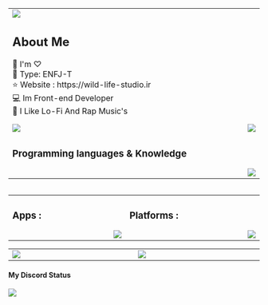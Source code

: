 
<table>
	 <td width="1200px">
		 <img src="https://cdn.discordapp.com/attachments/1091770442232103042/1230045509746688010/2.png?ex=6631e426&is=661f6f26&hm=209ce424eddac4cf53af8a50d22011edfe1ea0531988a31baef8c2960dd945d3&" draggable="false">
	 <h2>About Me</h2>
🍃  I'm ♡<br>
🥂  Type: ENFJ-T<br>
⭐ Website : https://wild-life-studio.ir<br>
💻 Im Front-end Developer<br>
🎵 I Like Lo-Fi And Rap Music's<br>
 </p>
 <a href="https://wl-std.com/donate"> <img src="https://img.shields.io/badge/Donate-104098.svg?style=&logo=paypal" draggable="false"></a>
<img align="right" src="https://moe-counter.glitch.me/get/@:pooriyaYT1374" draggable="false">

</td>
	<tr>
	<td width="1200px">
	<h3>Programming languages & Knowledge</h3>
	<img align="right" src="https://skillicons.dev/icons?i=js,python,css,html,bootstrap,php,cs,nodejs,vue,jquery,mongo,mysql,cloudflare,aws,linux" draggable="false"></td>
	</tr>
	<table>   
   

<table align="center">
	<tr>
		<td width="1200px">
	    <h3>Apps :</h3>
        <img align="right" src="https://skillicons.dev/icons?i=vscode,visualstudio,autocad,qt,figma,ps,pr,powershell" draggable="false">
		</td>
		<td width="1200px">
	    <h3>Platforms :</h3>
        <img align="right" src="https://skillicons.dev/icons?i=discord,instagram,github,linkedin,twitter" draggable="false">
		</td>
	</tr>
</table>
		
<table align="center">
	<tr>
		<td width="1200px">
        <img align="center" src="https://github-readme-stats.vercel.app/api?username=pooriyaYT1374&theme=midnight-purple&show_icons=true&bg_color=0D1117&hide_border=true" draggable="false">
		</td>
		<td width="1200px">
        <img align="center" src="https://github-readme-stats.vercel.app/api/top-langs/?username=pooriyaYT1374&theme=midnight-purple&layout=compact&bg_color=0D1117&hide_border=true" draggable="false">
		</td>
	</tr>
</table>
<h4>My Discord Status</h4>
<a align="center" href="https://discord.com/users/449369771469701132">
 <img align="center" src="https://lanyard-profile-readme.vercel.app/api/375620573541302272?theme=dark&animated=true&hideDiscrim=true&borderRadius=30px&hideStatus=true">
   </a>

<br>


